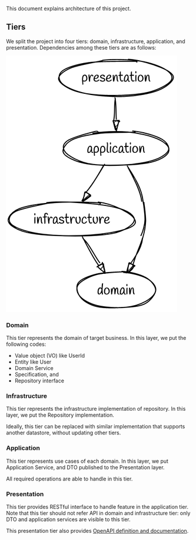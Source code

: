 This document explains architecture of this project.

## Tiers

We split the project into four tiers: domain, infrastructure, application, and presentation. Dependencies among these tiers are as follows:

![dependency of tiers](./tiers.png)

<!--
```graphiz
# https://sketchviz.com/new
digraph G {
    node [fontname = "Handlee"];
    edge [fontname = "Handlee"];

    infrastructure -> domain
    application -> domain
    application -> infrastructure
    presentation -> application
}
```
-->

### Domain

This tier represents the domain of target business. In this layer, we put the following codes:

- Value object (VO) like UserId
- Entity like User
- Domain Service
- Specification, and
- Repository interface

### Infrastructure

This tier represents the infrastructure implementation of repository. In this layer, we put the Repository implementation.

Ideally, this tier can be replaced with similar implementation that supports another datastore, without updating other tiers.

### Application

This tier represents use cases of each domain. In this layer, we put Application Service, and DTO published to the Presentation layer.

All required operations are able to handle in this tier.

### Presentation

This tier provides RESTful interface to handle feature in the application tier. Note that this tier should not refer API in domain and infrastructure tier: only DTO and application services are visible to this tier.

This presentation tier also provides [OpenAPI definition and documentation](https://docs.nestjs.com/openapi).
